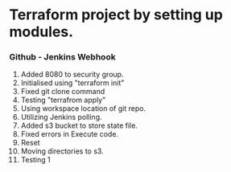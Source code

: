 # Terraform project by setting up modules.

### Github - Jenkins Webhook
1. Added 8080 to security group.
2. Initialised using "terraform init"
3. Fixed git clone command
4. Testing "terrafrom apply"
5. Using workspace location of git repo.
6. Utilizing Jenkins polling.
7. Added s3 bucket to store state file.
8. Fixed errors in Execute code.
9. Reset
10. Moving directories to s3.
11. Testing 1
